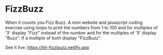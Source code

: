 # FizzBuzz
When it counts you Fizz Buzz. A mini website and javascript coding exercise using loops to print the numbers from 1 to 100 and for multiples of '3' display "Fizz" instead of the number and for the multiples of '5' display "Buzz". If a multiple of both display "FizzBuzz".

See it live: https://hh-fizzbuzz.netlify.app
